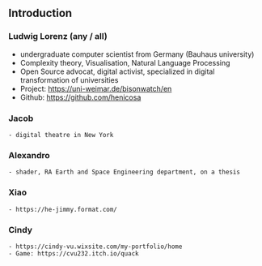 ## Introduction
### Ludwig Lorenz (any / all)
- undergraduate computer scientist from Germany (Bauhaus university)
- Complexity theory, Visualisation, Natural Language Processing
- Open Source advocat, digital activist, specialized in digital transformation of universities
- Project: https://uni-weimar.de/bisonwatch/en
- Github: https://github.com/henicosa

### Jacob
	- digital theatre in New York
### Alexandro
	- shader, RA Earth and Space Engineering department, on a thesis
### Xiao
	- https://he-jimmy.format.com/
 ### Cindy
	- https://cindy-vu.wixsite.com/my-portfolio/home
	- Game: https://cvu232.itch.io/quack